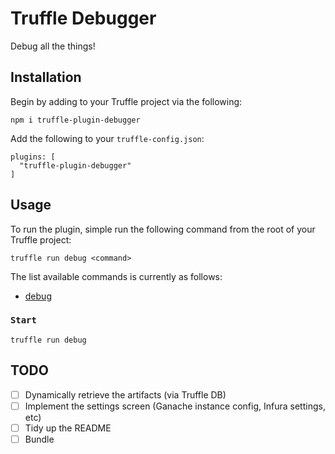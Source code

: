 # Truffle Debugger

Debug all the things!

## Installation

Begin by adding to your Truffle project via the following:

```
npm i truffle-plugin-debugger
```

Add the following to your `truffle-config.json`:

```
plugins: [
  "truffle-plugin-debugger"
]
```

## Usage

To run the plugin, simple run the following command from the root of your Truffle project:

```
truffle run debug <command>
```

The list available commands is currently as follows:

- [debug](#debug)

<a name="upload"></a>
### `Start`

```
truffle run debug
```

## TODO

- [ ] Dynamically retrieve the artifacts (via Truffle DB)
- [ ] Implement the settings screen (Ganache instance config, Infura settings, etc)
- [ ] Tidy up the README
- [ ] Bundle